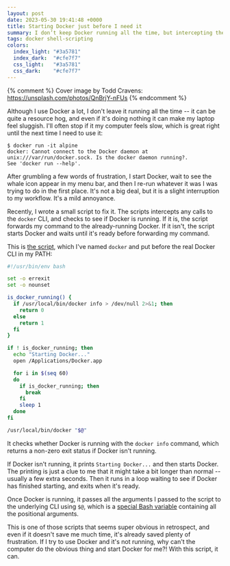 ```yaml
---
layout: post
date: 2023-05-30 19:41:48 +0000
title: Starting Docker just before I need it
summary: I don’t keep Docker running all the time, but intercepting the `docker` command means it’s always running when I need it.
tags: docker shell-scripting
colors:
  index_light: "#3a5781"
  index_dark:  "#cfe7f7"
  css_light:   "#3a5781"
  css_dark:    "#cfe7f7"
---
```


{% comment %}
  Cover image by Todd Cravens: https://unsplash.com/photos/QnBrjY-nFUs
{% endcomment %}

Although I use Docker a lot, I don't leave it running all the time -- it can be quite a resource hog, and even if it's doing nothing it can make my laptop feel sluggish.
I'll often stop if it my computer feels slow, which is great right until the next time I need to use it:

```console
$ docker run -it alpine
docker: Cannot connect to the Docker daemon at unix:///var/run/docker.sock. Is the docker daemon running?.
See 'docker run --help'.
```

After grumbling a few words of frustration, I start Docker, wait to see the whale icon appear in my menu bar, and then I re-run whatever it was I was trying to do in the first place.
It's not a big deal, but it is a slight interruption to my workflow.
It's a mild annoyance.

Recently, I wrote a small script to fix it.
The scripts intercepts any calls to the `docker` CLI, and checks to see if Docker is running.
If it is, the script forwards my command to the already-running Docker.
If it isn't, the script starts Docker and waits until it's ready before forwarding my command.

This is [the script], which I've named `docker` and put before the real Docker CLI in my PATH:

```bash
#!/usr/bin/env bash

set -o errexit
set -o nounset

is_docker_running() {
  if /usr/local/bin/docker info > /dev/null 2>&1; then
    return 0
  else
    return 1
  fi
}

if ! is_docker_running; then
  echo "Starting Docker..."
  open /Applications/Docker.app

  for i in $(seq 60)
  do
    if is_docker_running; then
      break
    fi
    sleep 1
  done
fi

/usr/local/bin/docker "$@"
```

It checks whether Docker is running with the `docker info` command, which returns a non-zero exit status if Docker isn't running.

If Docker isn't running, it prints `Starting Docker...` and then starts Docker.
The printing is just a clue to me that it might take a bit longer than normal -- usually a few extra seconds.
Then it runs in a loop waiting to see if Docker has finished starting, and exits when it's ready.

Once Docker is running, it passes all the arguments I passed to the script to the underlying CLI using `$@`, which is a [special Bash variable][dollar_at] containing all the positional arguments.

This is one of those scripts that seems super obvious in retrospect, and even if it doesn't save me much time, it's already saved plenty of frustration.
If I try to use Docker and it's not running, why can't the computer do the obvious thing and start Docker for me?!
With this script, it can.

[paper cut]: https://en.wikipedia.org/wiki/Paper_cut_bug
[dollar_at]: https://www.gnu.org/software/bash/manual/html_node/Special-Parameters.html#index-_0024_0040
[the script]: https://github.com/alexwlchan/scripts/blob/main/docker/docker
